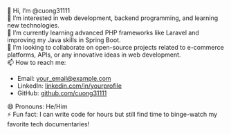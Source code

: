 👋 Hi, I’m @cuong31111  
👀 I’m interested in web development, backend programming, and learning new technologies.  
🌱 I’m currently learning advanced PHP frameworks like Laravel and improving my Java skills in Spring Boot.  
💞️ I’m looking to collaborate on open-source projects related to e-commerce platforms, APIs, or any innovative ideas in web development.  
📫 How to reach me:  
- Email: your_email@example.com  
- LinkedIn: [linkedin.com/in/yourprofile](https://linkedin.com/in/yourprofile)  
- GitHub: [github.com/cuong31111](https://github.com/cuong31111)  

😄 Pronouns: He/Him  
⚡ Fun fact: I can write code for hours but still find time to binge-watch my favorite tech documentaries!  

